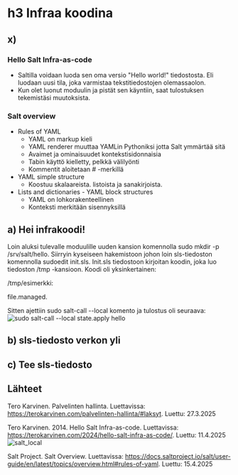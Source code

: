 # h3 Infraa koodina
## x)
### Hello Salt Infra-as-code
- Saltilla voidaan luoda sen oma versio "Hello world!" tiedostosta. Eli luodaan uusi tila, joka varmistaa tekstitiedostojen olemassaolon.
- Kun olet luonut moduulin ja pistät sen käyntiin, saat tulostuksen tekemistäsi muutoksista.
### Salt overview
- Rules of YAML
  - YAML on markup kieli
  - YAML renderer muuttaa YAMLin Pythoniksi jotta Salt ymmärtää sitä
  - Avaimet ja ominaisuudet kontekstisidonnaisia
  - Tabin käyttö kielletty, pelkkä välilyönti
  - Kommentit aloitetaan # -merkillä
- YAML simple structure
  - Koostuu skalaareista. listoista ja sanakirjoista.
- Lists and dictionaries - YAML block structures
  - YAML on lohkorakenteellinen
  - Konteksti merkitään sisennyksillä

## a) Hei infrakoodi!
Loin aluksi tulevalle moduulille uuden kansion komennolla sudo mkdir -p /srv/salt/hello. Siirryin kyseiseen hakemistoon johon loin sls-tiedoston komennolla sudoedit init.sls. Init.sls tiedostoon kirjoitan koodin, joka luo tiedoston /tmp -kansioon. Koodi oli yksinkertainen: 

/tmp/esimerkki:

  file.managed.

Sitten ajettiin sudo salt-call --local komento ja tulostus oli seuraava:
![sudo salt-call --local state.apply hello]()

## b) sls-tiedosto verkon yli

## c) Tee sls-tiedosto

## Lähteet
Tero Karvinen. Palvelinten hallinta. Luettavissa: https://terokarvinen.com/palvelinten-hallinta/#laksyt. Luettu: 27.3.2025

Tero Karvinen. 2014. Hello Salt Infra-as-code. Luettavissa: https://terokarvinen.com/2024/hello-salt-infra-as-code/. Luettu: 11.4.2025
![salt_local](https://github.com/user-attachments/assets/9c8904cc-309b-47af-802e-50a0175928a6)

Salt Project. Salt Overview. Luettavissa: https://docs.saltproject.io/salt/user-guide/en/latest/topics/overview.html#rules-of-yaml. Luettu: 15.4.2025

